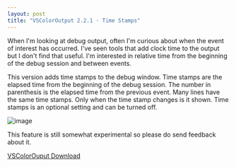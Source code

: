 ```yaml
---
layout: post  
title: "VSColorOutput 2.2.1 - Time Stamps"
---
```


When I'm looking at debug output, often I'm curious about when the event
of interest has occurred. I've seen tools that add clock time to the
output but I don't find that useful. I'm interested in relative time
from the beginning of the debug session and between events.

This version adds time stamps to the debug window. Time stamps are the
elapsed time from the beginning of the debug session. The number in
parenthesis is the elapsed time from the previous event. Many lines have
the same time stamps. Only when the time stamp changes is it shown. Time
stamps is an optional setting and can be turned off.

![image](https://cloud.githubusercontent.com/assets/567927/12311797/b3970fe6-ba27-11e5-999b-b1de37ad5003.png)

This feature is still somewhat experimental so please do send feedback
about it.

[VSColorOuput Download](https://www.visualstudiogallery.msdn.microsoft.com/f4d9c2b5-d6d7-4543-a7a5-2d7ebabc2496)
